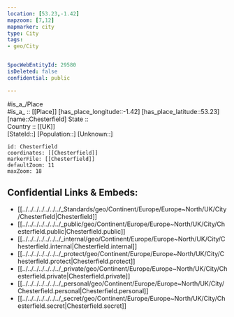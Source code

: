 ```yaml
---
location: [53.23,-1.42] 
mapzoom: [7,12] 
mapmarker: city 
type: City
tags:
- geo/City


SpocWebEntityId: 29580
isDeleted: false
confidential: public

---
```

#is_a_/Place  
#is_a_ :: [[Place]] 
[has_place_longitude::-1.42] 
[has_place_latitude::53.23] 
[name::Chesterfield] 
State ::  
Country :: [[UK]]  
[StateId::] 
[Population::] 
[Unknown::] 


```leaflet
id: Chesterfield
coordinates: [[Chesterfield]] 
markerFile: [[Chesterfield]] 
defaultZoom: 11 
maxZoom: 18
```


## Confidential Links & Embeds: 
- [[../../../../../../../_Standards/geo/Continent/Europe/Europe~North/UK/City/Chesterfield|Chesterfield]] 
- [[../../../../../../../_public/geo/Continent/Europe/Europe~North/UK/City/Chesterfield.public|Chesterfield.public]] 
- [[../../../../../../../_internal/geo/Continent/Europe/Europe~North/UK/City/Chesterfield.internal|Chesterfield.internal]] 
- [[../../../../../../../_protect/geo/Continent/Europe/Europe~North/UK/City/Chesterfield.protect|Chesterfield.protect]] 
- [[../../../../../../../_private/geo/Continent/Europe/Europe~North/UK/City/Chesterfield.private|Chesterfield.private]] 
- [[../../../../../../../_personal/geo/Continent/Europe/Europe~North/UK/City/Chesterfield.personal|Chesterfield.personal]] 
- [[../../../../../../../_secret/geo/Continent/Europe/Europe~North/UK/City/Chesterfield.secret|Chesterfield.secret]] 
